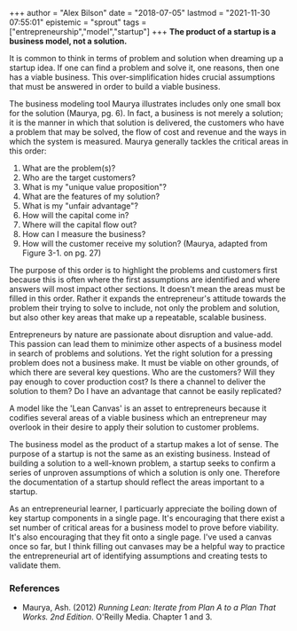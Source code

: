 +++
author = "Alex Bilson"
date = "2018-07-05"
lastmod = "2021-11-30 07:55:01"
epistemic = "sprout"
tags = ["entrepreneurship","model","startup"]
+++
**The product of a startup is a business model, not a solution.**

It is common to think in terms of problem and solution when dreaming up a startup idea.  If one can find a problem and solve it, one reasons, then one has a viable business.  This over-simplification hides crucial assumptions that must be answered in order to build a viable business.

The business modeling tool Maurya illustrates includes only one small box for the solution (Maurya, pg. 6).  In fact, a business is not merely a solution; it is the manner in which that solution is delivered, the customers who have a problem that may be solved, the flow of cost and revenue and the ways in which the system is measured.  Maurya generally tackles the critical areas in this order:

1. What are the problem(s)?
2. Who are the target customers?
3. What is my "unique value proposition"?
4. What are the features of my solution?
5. What is my "unfair advantage"?
6. How will the capital come in?
7. Where will the capital flow out?
8. How can I measure the business?
9. How will the customer receive my solution?
(Maurya, adapted from Figure 3-1. on pg. 27)

The purpose of this order is to highlight the problems and customers first because this is often where the first assumptions are identified and where answers will most impact other sections.  It doesn't mean the areas must be filled in this order.  Rather it expands the entrepreneur's attitude towards the problem their trying to solve to include, not only the problem and solution, but also other key areas that make up a repeatable, scalable business.

Entrepreneurs by nature are passionate about disruption and value-add.  This passion can lead them to minimize other aspects of a business model in search of problems and solutions.  Yet the right solution for a pressing problem does not a business make.  It must be viable on other grounds, of which there are several key questions.  Who are the customers?  Will they pay enough to cover production cost?  Is there a channel to deliver the solution to them?  Do I have an advantage that cannot be easily replicated?

A model like the 'Lean Canvas' is an asset to entrepreneurs because it codifies several areas of a viable business which an entrepreneur may overlook in their desire to apply their solution to customer problems.

The business model as the product of a startup makes a lot of sense.  The purpose of a startup is not the same as an existing business.  Instead of building a solution to a well-known problem, a startup seeks to confirm a series of unproven assumptions of which a solution is only one.  Therefore the documentation of a startup should reflect the areas important to a startup.

As an entrepreneurial learner, I particuarly appreciate the boiling down of key startup components in a single page.  It's encouraging that there exist a set number of critical areas for a business model to prove before viability.  It's also encouraging that they fit onto a single page.  I've used a canvas once so far, but I think filling out canvases may be a helpful way to practice the entrepreneurial art of identifying assumptions and creating tests to validate them.

### References

- Maurya, Ash. (2012) _Running Lean: Iterate from Plan A to a Plan That Works. 2nd Edition_. O'Reilly Media. Chapter 1 and 3.
